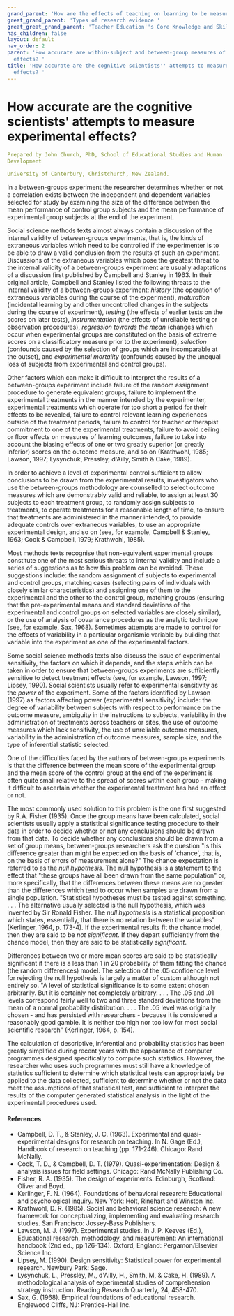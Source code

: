 ```yaml
---
grand_parent: 'How are the effects of teaching on learning to be measured? '
great_grand_parent: 'Types of research evidence '
great_great_grand_parent: 'Teacher Education''s Core Knowledge and Skills.'
has_children: false
layout: default
nav_order: 2
parent: 'How accurate are within-subject and between-group measures of experimental
  effects? '
title: 'How accurate are the cognitive scientists'' attempts to measure experimental
  effects? '
---
```

# How accurate are the cognitive scientists' attempts to measure experimental effects?


```yaml
Prepared by John Church, PhD, School of Educational Studies and Human
Development

University of Canterbury, Christchurch, New Zealand.
```


In a between-groups experiment the researcher determines whether or not
a correlation exists between the independent and dependent variables
selected for study by examining the size of the difference between the
mean performance of control group subjects and the mean performance of
experimental group subjects at the end of the experiment.

Social science methods texts almost always contain a discussion of the
internal validity of between-groups experiments, that is, the kinds of
extraneous variables which need to be controlled if the experimenter is
to be able to draw a valid conclusion from the results of such an
experiment. Discussions of the extraneous variables which pose the
greatest threat to the internal validity of a between-groups experiment
are usually adaptations of a discussion first published by Campbell and
Stanley in 1963. In their original article, Campbell and Stanley listed
the following threats to the internal validity of a between-groups
experiment: *history* (the operation of extraneous variables during the
course of the experiment), *maturation* (incidental learning by and
other uncontrolled changes in the subjects during the course of
experiment), *testing* (the effects of earlier tests on the scores on
later tests), *instrumentation* (the effects of unreliable testing or
observation procedures), *regression towards the mean* (changes which
occur when experimental groups are constituted on the basis of extreme
scores on a classificatory measure prior to the experiment), *selection*
(confounds caused by the selection of groups which are incomparable at
the outset), and *experimental mortality* (confounds caused by the
unequal loss of subjects from experimental and control groups).

Other factors which can make it difficult to interpret the results of a
between-groups experiment include failure of the random assignment
procedure to generate equivalent groups, failure to implement the
experimental treatments in the manner intended by the experimenter,
experimental treatments which operate for too short a period for their
effects to be revealed, failure to control relevant learning experiences
outside of the treatment periods, failure to control for teacher or
therapist commitment to one of the experimental treatments, failure to
avoid ceiling or floor effects on measures of learning outcomes, failure
to take into account the biasing effects of one or two greatly superior
(or greatly inferior) scores on the outcome measure, and so on
(Krathwohl, 1985; Lawson, 1997; Lysynchuk, Pressley, d\'Ailly, Smith &
Cake, 1989).

In order to achieve a level of experimental control sufficient to allow
conclusions to be drawn from the experimental results, investigators who
use the between-groups methodology are counselled to select outcome
measures which are demonstrably valid and reliable, to assign at least
30 subjects to each treatment group, to randomly assign subjects to
treatments, to operate treatments for a reasonable length of time, to
ensure that treatments are administered in the manner intended, to
provide adequate controls over extraneous variables, to use an
appropriate experimental design, and so on (see, for example, Campbell &
Stanley, 1963; Cook & Campbell, 1979; Krathwohl, 1985).

Most methods texts recognise that non-equivalent experimental groups
constitute one of the most serious threats to internal validity and
include a series of suggestions as to how this problem can be avoided.
These suggestions include: the random assignment of subjects to
experimental and control groups, matching cases (selecting pairs of
individuals with closely similar characteristics) and assigning one of
them to the experimental and the other to the control group, matching
groups (ensuring that the pre-experimental means and standard deviations
of the experimental and control groups on selected variables are closely
similar), or the use of analysis of covariance procedures as the
analytic technique (see, for example, Sax, 1968). Sometimes attempts are
made to control for the effects of variability in a particular
organismic variable by building that variable into the experiment as one
of the experimental factors.

Some social science methods texts also discuss the issue of experimental
sensitivity, the factors on which it depends, and the steps which can be
taken in order to ensure that between-groups experiments are
sufficiently sensitive to detect treatment effects (see, for example,
Lawson, 1997; Lipsey, 1990). Social scientists usually refer to
experimental sensitivity as the *power* of the experiment. Some of the
factors identified by Lawson (1997) as factors affecting power
(experimental sensitivity) include: the degree of variability between
subjects with respect to performance on the outcome measure, ambiguity
in the instructions to subjects, variability in the administration of
treatments across teachers or sites, the use of outcome measures which
lack sensitivity, the use of unreliable outcome measures, variability in
the administration of outcome measures, sample size, and the type of
inferential statistic selected.

One of the difficulties faced by the authors of between-groups
experiments is that the difference between the mean score of the
experimental group and the mean score of the control group at the end of
the experiment is often quite small relative to the spread of scores
within each group - making it difficult to ascertain whether the
experimental treatment has had an effect or not.

The most commonly used solution to this problem is the one first
suggested by R.A. Fisher (1935). Once the group means have been
calculated, social scientists usually apply a statistical significance
testing procedure to their data in order to decide whether or not any
conclusions should be drawn from that data. To decide whether any
conclusions should be drawn from a set of group means, between-groups
researchers ask the question "Is this difference greater than might be
expected on the basis of \'chance\', that is, on the basis of errors of
measurement alone?" The chance expectation is referred to as the *null
hypothesis*. The null hypothesis is a statement to the effect that
"these groups have all been drawn from the same population" or, more
specifically, that the differences between these means are no greater
than the differences which tend to occur when samples are drawn from a
single population. "Statistical hypotheses must be tested against
something. . . . The alternative usually selected is the null
hypothesis, which was invented by Sir Ronald Fisher. The *null
hypothesis* is a statistical proposition which states, essentially, that
there is no relation between the variables" (Kerlinger, 1964, p. 173-4).
If the experimental results fit the chance model, then they are said to
be *not significant*. If they depart sufficiently from the chance model,
then they are said to be statistically *significant*.

Differences between two or more mean scores are said to be statistically
significant if there is a less than 1 in 20 probability of them fitting
the chance (the random differences) model. The selection of the .05
confidence level for rejecting the null hypothesis is largely a matter
of custom although not entirely so. "A level of statistical significance
is to some extent chosen arbitrarily. But it is certainly not completely
arbitrary. . . . The .05 and .01 levels correspond fairly well to two
and three standard deviations from the mean of a normal probability
distribution. . . . The .05 level was originally chosen - and has
persisted with researchers - because it is considered a reasonably good
gamble. It is neither too high nor too low for most social scientific
research" (Kerlinger, 1964, p. 154).

The calculation of descriptive, inferential and probability statistics
has been greatly simplified during recent years with the appearance of
computer programmes designed specifically to compute such statistics.
However, the researcher who uses such programmes must still have a
knowledge of statistics sufficient to determine which statistical tests
can appropriately be applied to the data collected, sufficient to
determine whether or not the data meet the assumptions of that
statistical test, and sufficient to interpret the results of the
computer generated statistical analysis in the light of the experimental
procedures used.


#### References

-   Campbell, D. T., & Stanley, J. C. (1963). Experimental and
    quasi-experimental designs for research on teaching. In N. Gage
    (Ed.), Handbook of research on teaching (pp. 171-246). Chicago: Rand
    McNally.
-   Cook, T. D., & Campbell, D. T. (1979). Quasi-experimentation: Design
    & analysis issues for field settings. Chicago: Rand McNally
    Publishing Co.
-   Fisher, R. A. (1935). The design of experiments. Edinburgh,
    Scotland: Oliver and Boyd.
-   Kerlinger, F. N. (1964). Foundations of behavioral research:
    Educational and psychological inquiry. New York: Holt, Rinehart and
    Winston Inc.
-   Krathwohl, D. R. (1985). Social and behavioral science research: A
    new framework for conceptualizing, implementing and evaluating
    research studies. San Francisco: Jossey-Bass Publishers.
-   Lawson, M. J. (1997). Experimental studies. In J. P. Keeves (Ed.),
    Educational research, methodology, and measurement: An international
    handbook (2nd ed., pp 126-134). Oxford, England: Pergamon/Elsevier
    Science Inc.
-   Lipsey, M. (1990). Design sensitivity: Statistical power for
    experimental research. Newbury Park: Sage.
-   Lysynchuk, L., Pressley, M., d\'Ailly, H., Smith, M, & Cake, H.
    (1989). A methodological analysis of experimental studies of
    comprehension strategy instruction. Reading Research Quarterly, 24,
    458-470.
-   Sax, G. (1968). Empirical foundations of educational research.
    Englewood Cliffs, NJ: Prentice-Hall Inc.
